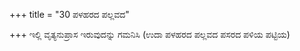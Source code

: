 +++
title = "30 ಪಳಹರದ ಪಲ್ಲವದ"

+++
ಇಲ್ಲಿ ವೃತ್ಯನುಪ್ರಾಸ ಇರುವುದನ್ನು ಗಮನಿಸಿ (ಉದಾ ಪಳಹರದ ಪಲ್ಲವದ ಪಸರದ ಪಳಿಯ ಪಟ್ಟಿಯ)
